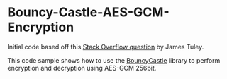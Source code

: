 Bouncy-Castle-AES-GCM-Encryption
================================

Initial code based off this [Stack Overflow question](http://codereview.stackexchange.com/questions/14892/review-of-simplified-secure-encryption-of-a-string) by James Tuley.

This code sample shows how to use the [BouncyCastle](https://www.nuget.org/packages/BouncyCastle/) library to perform encryption and decryption using AES-GCM 256bit.



